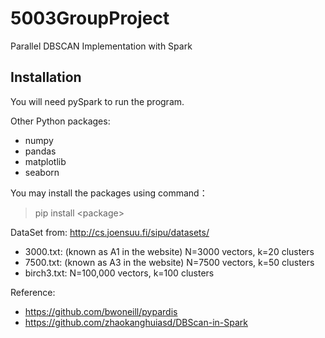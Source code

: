 # 5003GroupProject
Parallel DBSCAN Implementation with Spark

## Installation
You will need pySpark to run the program. 

Other Python packages:
- numpy
- pandas
- matplotlib
- seaborn

You may install the packages using command： 
> pip install &lt;package&gt;


DataSet from: http://cs.joensuu.fi/sipu/datasets/
- 3000.txt: (known as A1 in the website) N=3000 vectors, k=20 clusters
- 7500.txt: (known as A3 in the website) N=7500 vectors, k=50 clusters
- birch3.txt: N=100,000 vectors, k=100 clusters

Reference: 
- https://github.com/bwoneill/pypardis
- https://github.com/zhaokanghuiasd/DBScan-in-Spark
